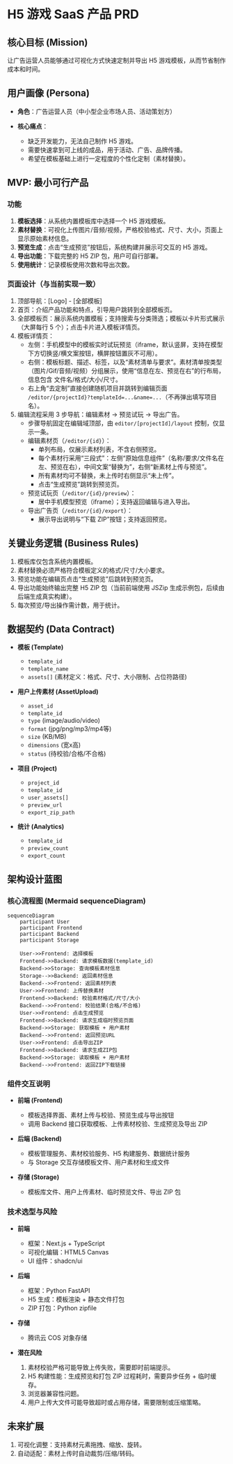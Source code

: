 # H5 游戏 SaaS 产品 PRD

## 核心目标 (Mission)

让广告运营人员能够通过可视化方式快速定制并导出 H5 游戏模板，从而节省制作成本和时间。

## 用户画像 (Persona)

* **角色**：广告运营人员（中小型企业市场人员、活动策划方）
* **核心痛点**：

  * 缺乏开发能力，无法自己制作 H5 游戏。
  * 需要快速拿到可上线的成品，用于活动、广告、品牌传播。
  * 希望在模板基础上进行一定程度的个性化定制（素材替换）。

## MVP: 最小可行产品
### 功能
1. **模板选择**：从系统内置模板库中选择一个 H5 游戏模板。
2. **素材替换**：可视化上传图片/音频/视频，严格校验格式、尺寸、大小，页面上显示原始素材信息。
3. **预览生成**：点击“生成预览”按钮后，系统构建并展示可交互的 H5 游戏。
4. **导出功能**：下载完整的 H5 ZIP 包，用户可自行部署。
5. **使用统计**：记录模板使用次数和导出次数。

### 页面设计（与当前实现一致）
1. 顶部导航：[Logo] - [全部模板]
2. 首页：介绍产品功能和特点，引导用户跳转到全部模板页。
3. 全部模板页：展示系统内置模板；支持搜索与分类筛选；模板以卡片形式展示（大屏每行 5 个）；点击卡片进入模板详情页。
4. 模板详情页：
   - 左侧：手机模型中的模板实时试玩预览（iframe，默认竖屏，支持在模型下方切换竖/横文案按钮，横屏按钮置灰不可用）。
   - 右侧：模板标题、描述、标签，以及“素材清单与要求”。素材清单按类型（图片/Gif/音频/视频）分组展示，使用“信息在左、预览在右”的行布局，信息包含 文件名/格式/大小/尺寸。
   - 右上角“去定制”直接创建随机项目并跳转到编辑页面 `/editor/{projectId}?templateId=...&name=...`（不再弹出填写项目名）。
5. 编辑流程采用 3 步导航：编辑素材 → 预览试玩 → 导出广告。
   - 步骤导航固定在编辑域顶部，由 `editor/[projectId]/layout` 控制，仅显示一条。
   - 编辑素材页（`/editor/{id}`）：
     - 单列布局，仅展示素材列表，不含右侧预览。
     - 每个素材行采用“三段式”：左侧“原始信息组件”（名称/要求/文件名在左、预览在右），中间文案“替换为”，右侧“新素材上传与预览”。
     - 所有素材均可不替换，未上传时右侧显示“未上传”。
     - 点击“生成预览”跳转到预览页。
   - 预览试玩页（`/editor/{id}/preview`）：
     - 居中手机模型预览（iframe）；支持返回编辑与进入导出。
   - 导出广告页（`/editor/{id}/export`）：
     - 展示导出说明与“下载 ZIP”按钮；支持返回预览。


## 关键业务逻辑 (Business Rules)

1. 模板库仅包含系统内置模板。
2. 素材替换必须严格符合模板定义的格式/尺寸/大小要求。
3. 预览功能在编辑页点击“生成预览”后跳转到预览页。
4. 导出功能始终输出完整 H5 ZIP 包（当前前端使用 JSZip 生成示例包，后续由后端生成真实构建）。
5. 每次预览/导出操作需计数，用于统计。

## 数据契约 (Data Contract)

* **模板 (Template)**

  * `template_id`
  * `template_name`
  * `assets[]` (素材定义：格式、尺寸、大小限制、占位符路径)

* **用户上传素材 (AssetUpload)**

  * `asset_id`
  * `template_id`
  * `type` (image/audio/video)
  * `format` (jpg/png/mp3/mp4等)
  * `size` (KB/MB)
  * `dimensions` (宽x高)
  * `status` (待校验/合格/不合格)

* **项目 (Project)**

  * `project_id`
  * `template_id`
  * `user_assets[]`
  * `preview_url`
  * `export_zip_path`

* **统计 (Analytics)**

  * `template_id`
  * `preview_count`
  * `export_count`


## 架构设计蓝图

### 核心流程图 (Mermaid sequenceDiagram)

```mermaid
sequenceDiagram
    participant User
    participant Frontend
    participant Backend
    participant Storage

    User->>Frontend: 选择模板
    Frontend->>Backend: 请求模板数据(template_id)
    Backend->>Storage: 查询模板素材信息
    Storage-->>Backend: 返回素材信息
    Backend-->>Frontend: 返回素材列表
    User->>Frontend: 上传替换素材
    Frontend->>Backend: 校验素材格式/尺寸/大小
    Backend-->>Frontend: 校验结果(合格/不合格)
    User->>Frontend: 点击生成预览
    Frontend->>Backend: 请求生成临时预览页面
    Backend->>Storage: 获取模板 + 用户素材
    Backend-->>Frontend: 返回预览URL
    User->>Frontend: 点击导出ZIP
    Frontend->>Backend: 请求生成ZIP包
    Backend->>Storage: 读取模板 + 用户素材
    Backend-->>Frontend: 返回ZIP下载链接
```

### 组件交互说明

* **前端 (Frontend)**

  * 模板选择界面、素材上传与校验、预览生成与导出按钮
  * 调用 Backend 接口获取模板、上传素材校验、生成预览及导出 ZIP

* **后端 (Backend)**

  * 模板管理服务、素材校验服务、H5 构建服务、数据统计服务
  * 与 Storage 交互存储模板文件、用户素材和生成文件

* **存储 (Storage)**

  * 模板库文件、用户上传素材、临时预览文件、导出 ZIP 包

### 技术选型与风险

* **前端**

  * 框架：Next.js + TypeScript
  * 可视化编辑：HTML5 Canvas
  * UI 组件：shadcn/ui

* **后端**

  * 框架：Python FastAPI
  * H5 生成：模板渲染 + 静态文件打包
  * ZIP 打包：Python zipfile

* **存储**

  * 腾讯云 COS 对象存储

* **潜在风险**

  1. 素材校验严格可能导致上传失败，需要即时前端提示。
  2. H5 构建性能：生成预览和打包 ZIP 过程耗时，需要异步任务 + 临时缓存。
  3. 浏览器兼容性问题。
  4. 用户上传大文件可能导致超时或占用存储，需要限制或压缩策略。

## 未来扩展
1. 可视化调整：支持素材元素拖拽、缩放、旋转。
2. 自动适配：素材上传时自动裁剪/压缩/转码。
